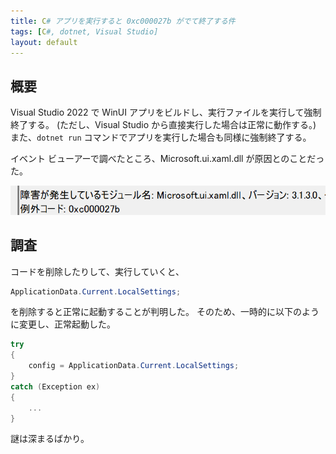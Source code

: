 ```yaml
---
title: C# アプリを実行すると 0xc000027b がでて終了する件
tags: [C#, dotnet, Visual Studio]
layout: default
---
```


## 概要
Visual Studio 2022 で WinUI アプリをビルドし、実行ファイルを実行して強制終了する。
(ただし、Visual Studio から直接実行した場合は正常に動作する。)
また、`dotnet run` コマンドでアプリを実行した場合も同様に強制終了する。

イベント ビューアーで調べたところ、Microsoft.ui.xaml.dll が原因とのことだった。

![イベント ビューアー](/assets/img/eventviewer.png)

## 調査
コードを削除したりして、実行していくと、

```csharp
ApplicationData.Current.LocalSettings;
```

を削除すると正常に起動することが判明した。
そのため、一時的に以下のように変更し、正常起動した。

```csharp
try
{
    config = ApplicationData.Current.LocalSettings;
}
catch (Exception ex)
{
    ...    
}
```

謎は深まるばかり。